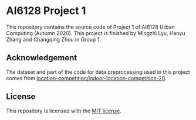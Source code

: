 # AI6128 Project 1

This repository contains the source code of Project 1 of AI6128 
Urban Computing (Autumn 2020). This project is finished by Mingzhi
 Lyu, Hanyu Zhang and Changqing Zhou in Group 1.

## Acknowledgement

The dataset and part of the code for data preprocessing used in 
this project comes from [location-competition/indoor-location-competition-20](https://github.com/location-competition/indoor-location-competition-20).

## License

This repository is licensed with the [MIT license](./LICENSE).
